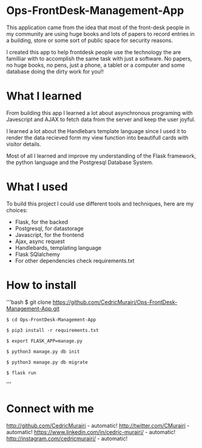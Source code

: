 # Ops-FrontDesk-Management-App

This application came from the idea that most of the front-desk people in my community are using huge books and lots of papers to record entries in a building, store or some sort of public space for security reasons.

I created this app to help frontdesk people use the technology the are familliar with to accomplish the same task with just a software. No papers, no huge books, no pens, just a phone, a tablet or a computer and some database doing the dirty work for you!!

# What I learned

From building this app I learned a lot about asynchronous programing with Javescript and AJAX to fetch data from the server and keep the user joyful.

I learned a lot about the Handlebars template language since I used it to render the data recieved form my view function into beautifull cards with visitor details.

Most of all I learned and improve my understanding of the Flask framework, the python language and the Postgresql Database System.

# What I used

To build this project I could use different tools and techniques, here are my choices:

* Flask, for the backed
* Postgresql, for datastorage
* Javascript, for the frontend
* Ajax, async request
* Handlebards, templating language
* Flask SQlalchemy
* For other dependencies check requirements.txt

# How to install

'''bash
	$ git clone https://github.com/CedricMurairi/Ops-FrontDesk-Management-App.git

	$ cd Ops-FrontDesk-Management-App

	$ pip3 install -r requirements.txt

	$ export FLASK_APP=manage.py

	$ python3 manage.py db init

	$ python3 manage.py db migrate

	$ flask run
'''

# Connect with me

http://github.com/CedricMurairi - automatic! http://twitter.com/CMurairi - automatic! https://www.linkedin.com/in/cedric-murairi/ - automatic! http://instagram.com/cedricmurairi/ - automatic!
